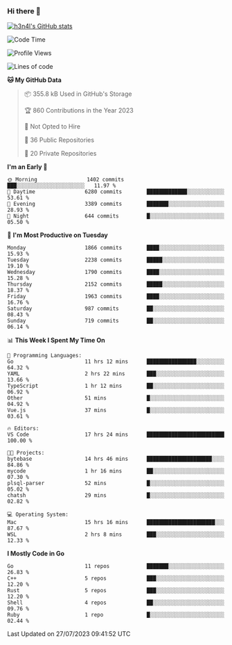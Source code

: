 ### Hi there 👋

[![h3n4l's GitHub stats](https://github-readme-stats.vercel.app/api?username=h3n4l&count_private=true&show_icons=true&theme=radical)](https://github.com/h3n4l/github-readme-stats)

<!--START_SECTION:waka-->
![Code Time](http://img.shields.io/badge/Code%20Time-1%2C442%20hrs%2037%20mins-blue)

![Profile Views](http://img.shields.io/badge/Profile%20Views-2-blue)

![Lines of code](https://img.shields.io/badge/From%20Hello%20World%20I%27ve%20Written-3.2%20million%20lines%20of%20code-blue)

**🐱 My GitHub Data** 

> 📦 355.8 kB Used in GitHub's Storage 
 > 
> 🏆 860 Contributions in the Year 2023
 > 
> 🚫 Not Opted to Hire
 > 
> 📜 36 Public Repositories 
 > 
> 🔑 20 Private Repositories 
 > 
**I'm an Early 🐤** 

```text
🌞 Morning                1402 commits        ███░░░░░░░░░░░░░░░░░░░░░░   11.97 % 
🌆 Daytime                6280 commits        █████████████░░░░░░░░░░░░   53.61 % 
🌃 Evening                3389 commits        ███████░░░░░░░░░░░░░░░░░░   28.93 % 
🌙 Night                  644 commits         █░░░░░░░░░░░░░░░░░░░░░░░░   05.50 % 
```
📅 **I'm Most Productive on Tuesday** 

```text
Monday                   1866 commits        ████░░░░░░░░░░░░░░░░░░░░░   15.93 % 
Tuesday                  2238 commits        █████░░░░░░░░░░░░░░░░░░░░   19.10 % 
Wednesday                1790 commits        ████░░░░░░░░░░░░░░░░░░░░░   15.28 % 
Thursday                 2152 commits        █████░░░░░░░░░░░░░░░░░░░░   18.37 % 
Friday                   1963 commits        ████░░░░░░░░░░░░░░░░░░░░░   16.76 % 
Saturday                 987 commits         ██░░░░░░░░░░░░░░░░░░░░░░░   08.43 % 
Sunday                   719 commits         ██░░░░░░░░░░░░░░░░░░░░░░░   06.14 % 
```


📊 **This Week I Spent My Time On** 

```text
💬 Programming Languages: 
Go                       11 hrs 12 mins      ████████████████░░░░░░░░░   64.32 % 
YAML                     2 hrs 22 mins       ███░░░░░░░░░░░░░░░░░░░░░░   13.66 % 
TypeScript               1 hr 12 mins        ██░░░░░░░░░░░░░░░░░░░░░░░   06.92 % 
Other                    51 mins             █░░░░░░░░░░░░░░░░░░░░░░░░   04.92 % 
Vue.js                   37 mins             █░░░░░░░░░░░░░░░░░░░░░░░░   03.61 % 

🔥 Editors: 
VS Code                  17 hrs 24 mins      █████████████████████████   100.00 % 

🐱‍💻 Projects: 
bytebase                 14 hrs 46 mins      █████████████████████░░░░   84.86 % 
mycode                   1 hr 16 mins        ██░░░░░░░░░░░░░░░░░░░░░░░   07.30 % 
plsql-parser             52 mins             █░░░░░░░░░░░░░░░░░░░░░░░░   05.02 % 
chatsh                   29 mins             █░░░░░░░░░░░░░░░░░░░░░░░░   02.82 % 

💻 Operating System: 
Mac                      15 hrs 16 mins      ██████████████████████░░░   87.67 % 
WSL                      2 hrs 8 mins        ███░░░░░░░░░░░░░░░░░░░░░░   12.33 % 
```

**I Mostly Code in Go** 

```text
Go                       11 repos            ███████░░░░░░░░░░░░░░░░░░   26.83 % 
C++                      5 repos             ███░░░░░░░░░░░░░░░░░░░░░░   12.20 % 
Rust                     5 repos             ███░░░░░░░░░░░░░░░░░░░░░░   12.20 % 
Shell                    4 repos             ██░░░░░░░░░░░░░░░░░░░░░░░   09.76 % 
Ruby                     1 repo              █░░░░░░░░░░░░░░░░░░░░░░░░   02.44 % 
```




 Last Updated on 27/07/2023 09:41:52 UTC
<!--END_SECTION:waka-->

